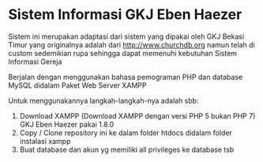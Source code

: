 # Sistem Informasi GKJ Eben Haezer
Sistem ini merupakan adaptasi dari sistem yang dipakai oleh GKJ Bekasi Timur yang originalnya adalah dari http://www.churchdb.org
namun telah di custom sedemikian rupa sehingga dapat memenuhi kebutuhan Sistem Informasi Gereja

Berjalan dengan menggunakan bahasa pemograman PHP dan database MySQL didalam Paket Web Server XAMPP

Untuk menggunakannya langkah-langkah-nya adalah sbb:
1. Download XAMPP (Download XAMPP dengan versi PHP 5 bukan PHP 7) GKJ Eben Haezer pakai 1.8.0
2. Copy / Clone repository ini ke dalam folder htdocs didalam folder instalasi xampp
3. Buat database dan akun yg memiliki all privileges ke database tsb







